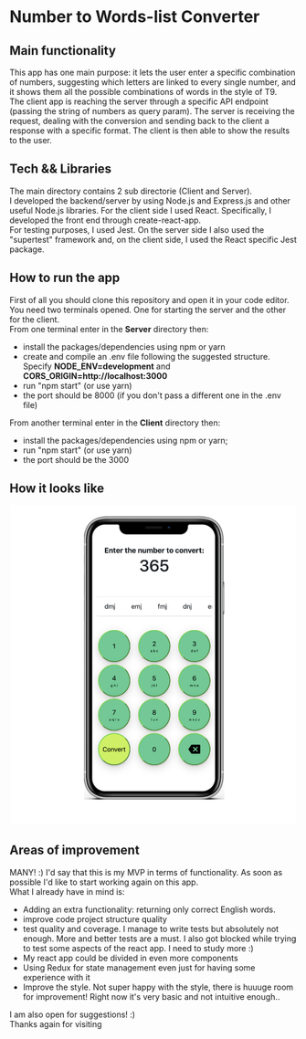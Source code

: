# Number to Words-list Converter


## Main functionality
This app has one main purpose: it lets the user enter a specific combination of numbers, suggesting which letters are linked to every single number, and it shows them all the possible combinations of words in the style of T9. <br>
The client app is reaching the server through a specific API endpoint (passing the string of numbers as query param). The server is receiving the request, dealing with the conversion and sending back to the client a response with a specific format. The client is then able to show the results to the user.

## Tech && Libraries
The main directory contains 2 sub directorie (Client and Server). <br>
I developed the backend/server by using Node.js and Express.js and other useful Node.js libraries. For the client side I used React. Specifically, I developed the front end through create-react-app.<br>
For testing purposes, I used Jest. On the server side I also used the "supertest" framework and, on the client side, I used the React specific Jest package.

## How to run the app
First of all you should clone this repository and open it in your code editor. You need two terminals opened. One for starting the server and the other for the client. <br>
From one terminal enter in the **Server** directory then:  
- install the packages/dependencies using npm or yarn
- create and compile an .env file following the suggested structure. Specify **NODE_ENV=development** and **CORS_ORIGIN=http://localhost:3000**
- run "npm start" (or use yarn)
- the port should be 8000 (if you don't pass a different one in the .env file)

From another terminal enter in the **Client** directory then:
- install the packages/dependencies using npm or yarn;
-  run "npm start" (or use yarn)
-  the port should be the 3000

## How it looks like
<p align="center">
  <img src="https://github.com/BeneArinci/number_to_words_list_converter/blob/master/images/app.png" width="500" height="auto"/>
</p>


## Areas of improvement

MANY! :) 
I'd say that this is my MVP in terms of functionality. As soon as possible I'd like to start working again on this app. <br>
What I already have in mind is:
- Adding an extra functionality: returning only correct English words.
- improve code project structure quality
- test quality and coverage. I manage to write tests but absolutely not enough. More and better tests are a must. I also got blocked while trying to test some aspects of the react app. I need to study more :) 
- My react app could be divided in even more components
- Using Redux for state management even just for having some experience with it
- Improve the style. Not super happy with the style, there is huuuge room for improvement! Right now it's very basic and not intuitive enough..

I am also open for suggestions! :) <br>
Thanks again for visiting

